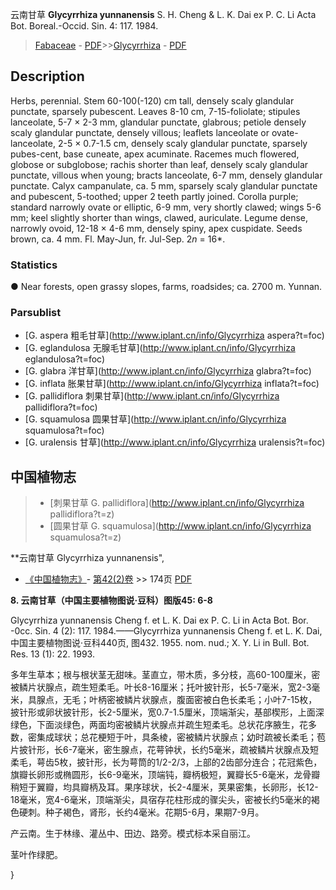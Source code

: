 云南甘草 **Glycyrrhiza yunnanensis** S. H. Cheng & L. K. Dai ex P. C. Li Acta Bot. Boreal.-Occid. Sin. 4: 117. 1984.

> [Fabaceae](http://www.iplant.cn/info/Fabaceae?t=foc) - [PDF](http://www.iplant.cn/foc/pdf/Fabaceae.pdf)>>[Glycyrrhiza](http://www.iplant.cn/info/Glycyrrhiza?t=foc) - [PDF](http://www.iplant.cn/foc/pdf/Glycyrrhiza.pdf)

## Description

Herbs, perennial. Stem 60-100(-120) cm tall, densely scaly glandular punctate, sparsely pubescent. Leaves 8-10 cm, 7-15-foliolate; stipules lanceolate, 5-7 × 2-3 mm, glandular punctate, glabrous; petiole densely scaly glandular punctate, densely villous; leaflets lanceolate or ovate-lanceolate, 2-5 × 0.7-1.5 cm, densely scaly glandular punctate, sparsely pubes-cent, base cuneate, apex acuminate. Racemes much flowered, globose or subglobose; rachis shorter than leaf, densely scaly glandular punctate, villous when young; bracts lanceolate, 6-7 mm, densely glandular punctate. Calyx campanulate, ca. 5 mm, sparsely scaly glandular punctate and pubescent, 5-toothed; upper 2 teeth partly joined. Corolla purple; standard narrowly ovate or elliptic, 6-9 mm, very shortly clawed; wings 5-6 mm; keel slightly shorter than wings, clawed, auriculate. Legume dense, narrowly ovoid, 12-18 × 4-6 mm, densely spiny, apex cuspidate. Seeds brown, ca. 4 mm. Fl. May-Jun, fr. Jul-Sep. 2*n* = 16*.

### Statistics
● Near forests, open grassy slopes, farms, roadsides; ca. 2700 m. Yunnan.


### Parsublist

* [G.  aspera  粗毛甘草](http://www.iplant.cn/info/Glycyrrhiza aspera?t=foc)
* [G.  eglandulosa  无腺毛甘草](http://www.iplant.cn/info/Glycyrrhiza eglandulosa?t=foc)
* [G.  glabra  洋甘草](http://www.iplant.cn/info/Glycyrrhiza glabra?t=foc)
* [G.  inflata  胀果甘草](http://www.iplant.cn/info/Glycyrrhiza inflata?t=foc)
* [G.  pallidiflora  刺果甘草](http://www.iplant.cn/info/Glycyrrhiza pallidiflora?t=foc)
* [G.  squamulosa  圆果甘草](http://www.iplant.cn/info/Glycyrrhiza squamulosa?t=foc)
* [G.  uralensis  甘草](http://www.iplant.cn/info/Glycyrrhiza uralensis?t=foc)

## 中国植物志

> * [刺果甘草  G.  pallidiflora](http://www.iplant.cn/info/Glycyrrhiza pallidiflora?t=z)
> * [圆果甘草  G.  squamulosa](http://www.iplant.cn/info/Glycyrrhiza squamulosa?t=z)

**云南甘草 Glycyrrhiza yunnanensis",


* [《中国植物志》](http://www.iplant.cn/frps)- [第42(2)卷](http://www.iplant.cn/frps/vol/42(2)) >> 174页 [PDF](http://www.iplant.cn/frps/pdf/42(2)/174a.PDF)

**8. 云南甘草（中国主要植物图说·豆科）图版45: 6-8**

Glycyrrhiza yunnanensis Cheng f. et L. K. Dai ex P. C. Li in Acta Bot. Bor. -0cc. Sin. 4 (2): 117. 1984.——Glycyrrhiza yunnanensis Cheng f. et L. K. Dai, 中国主要植物图说·豆科440页, 图432. 1955. nom. nud.; X. Y. Li in Bull. Bot. Res. 13 (1): 22. 1993.

多年生草本；根与根状茎无甜味。茎直立，带木质，多分枝，高60-100厘米，密被鳞片状腺点，疏生短柔毛。叶长8-16厘米；托叶披针形，长5-7毫米，宽2-3毫米，具腺点，无毛；叶柄密被鳞片状腺点，腹面密被白色长柔毛；小叶7-15枚，披针形或卵状披针形，长2-5厘米，宽0.7-1.5厘米，顶端渐尖，基部楔形，上面深绿色，下面淡绿色，两面均密被鳞片状腺点并疏生短柔毛。总状花序腋生，花多数，密集成球状；总花梗短于叶，具条棱，密被鳞片状腺点；幼时疏被长柔毛；苞片披针形，长6-7毫米，密生腺点，花萼钟状，长约5毫米，疏被鳞片状腺点及短柔毛，萼齿5枚，披针形，长为萼筒的1/2-2/3，上部的2齿部分连合；花冠紫色，旗瓣长卵形或椭圆形，长6-9毫米，顶端钝，瓣柄极短，翼瓣长5-6毫米，龙骨瓣稍短于翼瓣，均具瓣柄及耳。果序球状，长2-4厘米，荚果密集，长卵形，长12-18毫米，宽4-6毫米，顶端渐尖，具宿存花柱形成的骤尖头，密被长约5毫米的褐色硬刺。种子褐色，肾形，长约4毫米。花期5-6月，果期7-9月。

产云南。生于林缘、灌丛中、田边、路旁。模式标本采自丽江。

茎叶作绿肥。


}